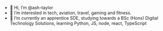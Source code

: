 - 👋 Hi, I’m @ash-taylor
- 👀 I’m interested in tech, aviation, travel, gaming and fitness.
- 🌱 I’m currently an apprentice SDE, studying towards a BSc (Hons) Digital Technology Solutions, learning Python, JS, node, react, TypeScript

<!---
ash-taylor/ash-taylor is a ✨ special ✨ repository because its `README.md` (this file) appears on your GitHub profile.
You can click the Preview link to take a look at your changes.
--->
